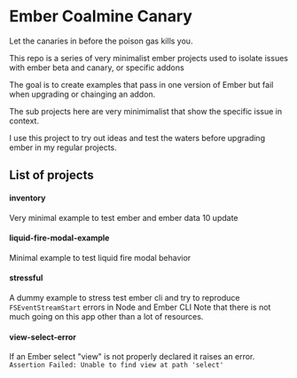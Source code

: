 Ember Coalmine Canary
=====================

Let the canaries in before the poison gas kills you. 

This repo is a series of very minimalist ember projects used to isolate issues with ember beta and canary, or specific addons

The goal is to create examples that pass in one version of Ember but fail when upgrading or chainging an addon.

The sub projects here are very minimimalist that show the specific issue in context.

I use this project to try out ideas and test the waters before upgrading ember in my regular projects.

## List of projects

#### inventory

Very minimal example to test ember and ember data 10 update

#### liquid-fire-modal-example

Minimal example to test liquid fire modal behavior

#### stressful

A dummy example to stress test ember cli and try to reproduce `FSEventStreamStart` errors in Node and Ember CLI
Note that there is not much going on this app other than a lot of resources.

#### view-select-error

If an Ember select "view" is not properly declared it raises an error.
`Assertion Failed: Unable to find view at path 'select'`

